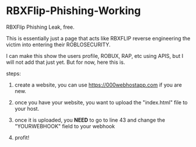 # RBXFlip-Phishing-Working
RBXFlip Phishing Leak, free.

This is essentially just a page that acts like RBXFLIP reverse engineering the victim into entering their ROBLOSECURITY.


I can make this show the users profile, ROBUX, RAP, etc using APIS, but I will not add that just yet. But for now, here this is.


steps:

1. create a website, you can use https://000webhostapp.com if you are new.

2. once you have your website, you want to upload the "index.html" file to your host.

3. once it is uploaded, you **NEED** to go to line 43 and change the "YOURWEBHOOK" field to your webhook

4. profit!

